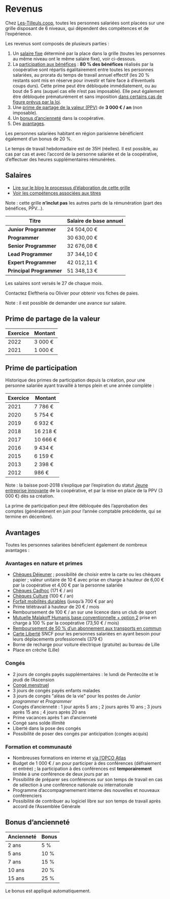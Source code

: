 # Revenus

Chez [Les-Tilleuls.coop](https://les-tilleuls.coop), toutes les personnes salariées sont placées sur une grille disposant de 6 niveaux, qui dépendent des compétences et de l’expérience.

Les revenus sont composés de plusieurs parties :

1. Un [salaire fixe](#salaires) déterminé par la place dans la grille (toutes les personnes au même niveau ont le même salaire fixe), voir ci-dessous.
2. La [participation aux bénéfices](#prime-de-participation) : **80 % des bénéfices** réalisés par la coopérative sont répartis égalitairement entre toutes les personnes salariées, au prorata du temps de travail annuel effectif (les 20 % restants sont mis en réserve pour investir et faire face à d’éventuels coups durs). Cette prime peut être débloquée immédiatement, ou au bout de 5 ans (auquel cas elle n’est pas imposable). Elle peut également être débloquée prématurément et sans imposition [dans certains cas de figure prévus par la loi](https://www.service-public.fr/particuliers/vosdroits/F31622).
3. Une [prime de partage de la valeur (PPV)](https://www.service-public.fr/particuliers/vosdroits/F35235) de **3 000 € / an** (non imposable).
4. Un [bonus d’ancienneté](#bonus-dancienneté) dans la coopérative.
5. Des [avantages](#avantages).

Les personnes salariées habitant en région parisienne bénéficient également d’un bonus de 20 %.

Le temps de travail hebdomadaire est de 35H (réelles).
Il est possible, au cas par cas et avec l’accord de la personne salariée et de la coopérative, d’effectuer des heures supplémentaires rémunérées.

## Salaires

* [Lire sur le blog le processus d’élaboration de cette grille](https://les-tilleuls.coop/blog/grille-salariale-a-vote)
* [Voir les compétences associées aux titres](../titles/README.md)

Note : cette grille **n’inclut pas** les autres parts de la rémunération (part des bénéfices, PPV...).

| **Titre**                | **Salaire de base annuel** |
|--------------------------|----------------------------|
| **Junior Programmer**    | 24 504,00 €                |
| **Programmer**           | 30 630,00 €                |
| **Senior Programmer**    | 32 676,08 €                |
| **Lead Programmer**      | 37 344,10 €                |
| **Expert Programmer**    | 42 012,11 €                |
| **Principal Programmer** | 51 348,13 €                |

Les salaires sont versés le 27 de chaque mois.

Contactez Eleftheria ou Olivier pour obtenir vos fiches de paies.

Note : il est possible de demander une avance sur salaire.

## Prime de partage de la valeur

| **Exercice** | **Montant** |
|--------------|-------------|
| 2022         | 3 000 €     |
| 2021         | 1 000 €     |

## Prime de participation

Historique des primes de participation depuis la création, pour une personne salariée ayant travaillé à temps plein et une année complète :

| **Exercice** | **Montant** |
|--------------|-------------|
| 2021         | 7 786 €     |
| 2020         | 5 754 €     |
| 2019         | 6 932 €     |
| 2018         | 16 218 €    |
| 2017         | 10 666 €    |
| 2016         | 9 434 €     |
| 2015         | 6 159 €     |
| 2013         | 2 398 €     |
| 2012         | 986 €       |

Note : la baisse post-2018 s’explique par l’expiration du statut [Jeune entreprise innovante](https://entreprendre.service-public.fr/vosdroits/F31188) de la coopérative, et par la mise en place de la PPV (3 000 €) dès sa création.

La prime de participation peut être débloquée dès l’approbation des comptes (généralement en juin pour l’année comptable précédente, qui se termine en décembre).

## Avantages

Toutes les personnes salariées bénéficient également de nombreux avantages :

### Avantages en nature et primes

* [Chèques Déjeuner](https://up.coop/updejeuner/utilisateurs) ; possibilité de choisir entre la carte ou les chèques papier ; valeur unitaire de 10 € avec prise en charge à hauteur de 6,00 € par la coopérative et 4,00 € par la personne salariée
* [Chèques Cadhoc](https://boutiques.cheque-cadhoc.fr/) (171 € / an)
* [Chèques Culture](https://up.coop/cheque-culture/utiliser-cheque-culture/) (100 € / an)
* [Forfait mobilités durables](https://www.ecologie.gouv.fr/faq-forfait-mobilites-durables-fmd) (jusqu’à 700 € par an)
* Prime télétravail à hauteur de 20 € / mois
* Remboursement de 100 € / an sur une licence dans un club de sport
* [Mutuelle Malakoff Humanis base conventionnelle + option 2](https://www.malakoffhumanis.com/entreprises/conventions-collectives-nationales/bureaux-etudes-techniques/) prise en charge à 100 % par la coopérative (73,50 € / mois)
* [Remboursement de 50 % d’un abonnement aux transports en commun](https://www.service-public.fr/particuliers/vosdroits/F19846)
* [Carte Liberté](https://www.sncf.com/fr/offre-voyageurs/offres-entreprises/carte-liberte-la-carte-adaptee-aux-professionnels) SNCF pour les personnes salariées en ayant besoin pour leurs déplacements professionnels (379 €)
* Borne de recharge pour voiture électrique (gratuite) au bureau de Lille
* Place en crèche (Lille)

### Congés

* 2 jours de congés payés supplémentaires : le lundi de Pentecôte et le jeudi de l’Ascension
* [Congé menstruel](https://les-tilleuls.coop/blog/conge-menstruel)
* 3 jours de congés payés enfants malades
* 3 jours de congés "aléas de la vie" pour les postes de *Junior programmer* et *Programmer*
* Congés d’ancienneté : 1 jour après 5 ans ; 2 jours après 10 ans ; 3 jours après 15 ans ; 4 jours après 20 ans
* Prime vacances après 1 an d’ancienneté
* Congé sans solde illimité
* Liberté dans la pose des congés
* Possibilité de poser des congés par anticipation (congés acquis)

### Formation et communauté

* Nombreuses formations en interne et [via l’OPCO Atlas](https://campus.opco-atlas.fr/branches/bureaux-etudes/1876)
* Budget de 1 000 € / an pour participer à des conférences (défraiement et entrée) ; la participation à des conférences est **temporairement** limitée à une conférence de deux jours par an
* Possibilité de préparer ses conférences sur son temps de travail en cas de sélection à une conférence nationale ou internationale
* Programme d’accompagnemement interne des nouvelles et nouveaux conférenciers
* Possibilité de contribuer au logiciel libre sur son temps de travail après accord de l’Assemblée Générale

## Bonus d’ancienneté

| **Ancienneté** | **Bonus** |
|----------------|-----------|
| 2 ans          | 5 %       |
| 5 ans          | 10 %      |
| 7 ans          | 15 %      |
| 10 ans         | 20 %      |
| 15 ans         | 25 %      |

Le bonus est appliqué automatiquement.
